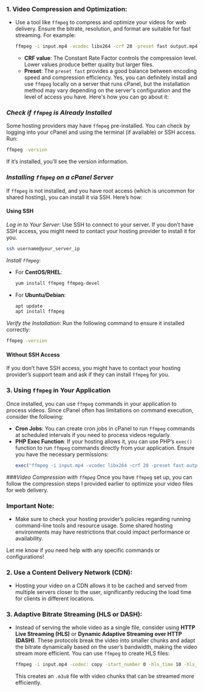 ### 1. **Video Compression and Optimization:**
   - Use a tool like `ffmpeg` to compress and optimize your videos for web delivery. Ensure the bitrate, resolution, and format are suitable for fast streaming. For example:
     ```bash
     ffmpeg -i input.mp4 -vcodec libx264 -crf 28 -preset fast output.mp4
     ```
     - **CRF value**: The Constant Rate Factor controls the compression level. Lower values produce better quality but larger files.
     - **Preset**: The `preset fast` provides a good balance between encoding speed and compression efficiency.
Yes, you can definitely install and use `ffmpeg` locally on a server that runs cPanel, but the installation method may vary depending on the server's configuration and the level of access you have. Here's how you can go about it:

### *Check if `ffmpeg` is Already Installed*
Some hosting providers may have `ffmpeg` pre-installed. You can check by logging into your cPanel and using the terminal (if available) or SSH access. Run:

```bash
ffmpeg -version
```

If it’s installed, you’ll see the version information.

### *Installing `ffmpeg` on a cPanel Server*

If `ffmpeg` is not installed, and you have root access (which is uncommon for shared hosting), you can install it via SSH. Here’s how:

#### Using SSH
*Log in to Your Server*: Use SSH to connect to your server. If you don’t have SSH access, you might need to contact your hosting provider to install it for you.

   ```bash
   ssh username@your_server_ip
   ```

*Install `ffmpeg`*:
   - For **CentOS/RHEL**:
     ```bash
     yum install ffmpeg ffmpeg-devel
     ```
   - For **Ubuntu/Debian**:
     ```bash
     apt update
     apt install ffmpeg
     ```

*Verify the Installation*:
   Run the following command to ensure it installed correctly:

   ```bash
   ffmpeg -version
   ```

#### Without SSH Access
If you don’t have SSH access, you might have to contact your hosting provider’s support team and ask if they can install `ffmpeg` for you.

### 3. **Using `ffmpeg` in Your Application**
Once installed, you can use `ffmpeg` commands in your application to process videos. Since cPanel often has limitations on command execution, consider the following:

- **Cron Jobs**: You can create cron jobs in cPanel to run `ffmpeg` commands at scheduled intervals if you need to process videos regularly.
- **PHP Exec Function**: If your hosting allows it, you can use PHP’s `exec()` function to run `ffmpeg` commands directly from your application. Ensure you have the necessary permissions:
  ```php
  exec("ffmpeg -i input.mp4 -vcodec libx264 -crf 28 -preset fast output.mp4");
  ```

###*Video Compression with `ffmpeg`*
Once you have `ffmpeg` set up, you can follow the compression steps I provided earlier to optimize your video files for web delivery.

### Important Note:
- Make sure to check your hosting provider’s policies regarding running command-line tools and resource usage. Some shared hosting environments may have restrictions that could impact performance or availability.

Let me know if you need help with any specific commands or configurations!
### 2. **Use a Content Delivery Network (CDN):**
   - Hosting your video on a CDN allows it to be cached and served from multiple servers closer to the user, significantly reducing the load time for clients in different locations.

### 3. **Adaptive Bitrate Streaming (HLS or DASH):**
   - Instead of serving the whole video as a single file, consider using **HTTP Live Streaming (HLS)** or **Dynamic Adaptive Streaming over HTTP (DASH)**. These protocols break the video into smaller chunks and adapt the bitrate dynamically based on the user’s bandwidth, making the video stream more efficient. You can use `ffmpeg` to create HLS files:
     ```bash
     ffmpeg -i input.mp4 -codec: copy -start_number 0 -hls_time 10 -hls_list_size 0 -f hls output.m3u8
     ```
     This creates an `.m3u8` file with video chunks that can be streamed more efficiently.
